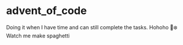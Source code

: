 # advent_of_code

Doing it when I have time and can still complete the tasks.
Hohoho 🎅❄️
Watch me make spaghetti